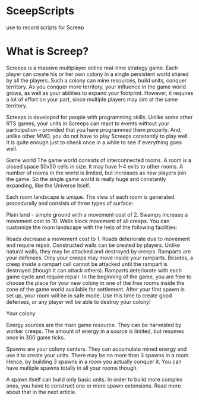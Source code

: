# SceepScripts
use to record scripts for Screep

# What is Screep?

Screeps is a massive multiplayer online real-time strategy game. Each player can create his or her own colony in a single persistent world shared by all the players. Such a colony can mine resources, build units, conquer territory. As you conquer more territory, your influence in the game world grows, as well as your abilities to expand your footprint. However, it requires a lot of effort on your part, since multiple players may aim at the same territory.

Screeps is developed for people with programming skills. Unlike some other RTS games, your units in Screeps can react to events without your participation – provided that you have programmed them properly. And, unlike other MMO, you do not have to play Screeps constantly to play well. It is quite enough just to check once in a while to see if everything goes well.

Game world
The game world consists of interconnected rooms. A room is a closed space 50x50 cells in size. It may have 1-4 exits to other rooms. A number of rooms in the world is limited, but increases as new players join the game. So the single game world is really huge and constantly expanding, like the Universe itself.

Each room landscape is unique. The view of each room is generated procedurally and consists of three types of surface:

Plain land – simple ground with a movement cost of 2.
Swamps increase a movement cost to 10.
Walls block movement of all creeps.
You can customize the room landscape with the help of the following facilities:

Roads decrease a movement cost to 1. Roads deteriorate due to movement and require repair.
Constructed walls can be created by players. Unlike natural walls, they may be attacked and destroyed by creeps.
Ramparts are your defenses. Only your creeps may move inside your ramparts. Besides, a creep inside a rampart cell cannot be attacked until the rampart is destroyed (though it can attack others). Ramparts deteriorate with each game cycle and require repair.
In the beginning of the game, you are free to choose the place for your new colony in one of the free rooms inside the zone of the game world available for settlement. After your first spawn is set up, your room will be in safe mode. Use this time to create good defenses, or any player will be able to destroy your colony!

Your colony


Energy sources are the main game resource. They can be harvested by worker creeps. The amount of energy in a source is limited, but resumes once in 300 game ticks.

Spawns are your colony centers. They can accumulate mined energy and use it to create your units. There may be no more than 3 spawns in a room. Hence, by building 3 spawns in a room you actually conquer it. You can have multiple spawns totally in all your rooms though.

A spawn itself can build only basic units. In order to build more complex ones, you have to construct one or more spawn extensions. Read more about that in the next article.